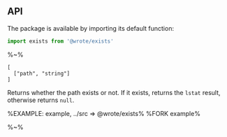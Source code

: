 ## API

The package is available by importing its default function:

```js
import exists from '@wrote/exists'
```

%~%

```## async exists => boolean
[
  ["path", "string"]
]
```

Returns whether the path exists or not. If it exists, returns the `lstat` result, otherwise returns `null`.

<!-- %TYPEDEF types/index.xml% -->

%EXAMPLE: example, ../src => @wrote/exists%
%FORK example%

%~%